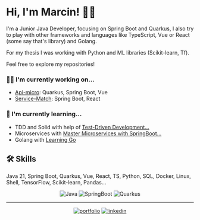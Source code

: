 
# Hi, I'm Marcin! 👋😊
I'm a Junior Java Developer, focusing on Spring Boot and Quarkus, I also try to play with other frameworks and languages like TypeScript, Vue or React (some say that's library) and Golang.

For my thesis I was working with Python and ML libraries (Scikit-learn, Tf).

Feel free to explore my repositories!

### 👩‍💻 I'm currently working on...
- [Api-micro](https://github.com/MarcinCho/api-micro): Quarkus, Spring Boot, Vue
- [Service-Match](https://github.com/MarcinCho/Service_Match): Spring Boot, React 


### 🧠 I'm currently learning...
- TDD and Solid with help of [Test-Driven Development...](https://www.goodreads.com/book/show/68507606-test-driven-development-with-java)
- Microservices with [Master Microservices with SpringBoot...](https://www.udemy.com/course/master-microservices-with-spring-docker-kubernetes/)
- Golang with [Learning Go](https://www.oreilly.com/library/view/learning-go/9781492077206/)

## 🛠 Skills
Java 21, Spring Boot, Quarkus, Vue, React, TS, Python, SQL, Docker, Linux, Shell, TensorFlow, Scikit-learn, Pandas...

<div align="center">

![Java](https://img.shields.io/badge/Java-ED8B00?style=flat&logo=openjdk&logoColor=white)
![SpringBoot](https://img.shields.io/badge/SpringBoot-6DB33F?style=flat&logo=Spring&logoColor=white)
![Quarkus](https://img.shields.io/badge/-Quarkus-4695EB?style=flat&logo=quarkus&logoColor=white)
</div>

---
<div align="center">

[![portfolio](https://img.shields.io/badge/Gmail-D14836?style=flat&logo=gmail&logoColor=white)](mailto:chow.marcin@gmail.com) 
[![linkedin](https://img.shields.io/badge/linkedin-0A66C2?style=flat&logo=linkedin&logoColor=white)](https://www.linkedin.com/in/chowaniec-marcin/) 

</div>


<!--
**MarcinCho/MarcinCho** is a ✨ _special_ ✨ repository because its `README.md` (this file) appears on your GitHub profile.

Here are some ideas to get you started:

- 🔭 I’m currently working on ...
- 🌱 I’m currently learning ...
- 👯 I’m looking to collaborate on ...
- 🤔 I’m looking for help with ...
- 💬 Ask me about ...
- 📫 How to reach me: ...
- 😄 Pronouns: ...
- ⚡ Fun fact: ...
-->
